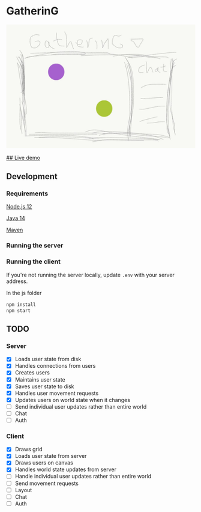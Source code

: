 # GatherinG
![GatheringG Sketch](https://github.com/JamesTwisleton/gathering/blob/master/images/gathering.jpeg)

[## Live demo](http://64.227.45.141:3000/gathering)

## Development
### Requirements
[Node.js 12](https://nodejs.org/en/download/)

[Java 14](https://www.oracle.com/java/technologies/javase/jdk14-archive-downloads.html)

[Maven](https://maven.apache.org/download.cgi)
### Running the server
### Running the client
If you're not running the server locally, update `.env` with your server address.

In the js folder
```node
npm install
npm start
```
## TODO
### Server
- [x] Loads user state from disk
- [x] Handles connections from users
- [x] Creates users
- [x] Maintains user state
- [x] Saves user state to disk
- [x] Handles user movement requests
- [x] Updates users on world state when it changes
- [ ] Send individual user updates rather than entire world
- [ ] Chat
- [ ] Auth
### Client
- [x] Draws grid
- [x] Loads user state from server
- [x] Draws users on canvas
- [x] Handles world state updates from server
- [ ] Handle individual user updates rather than entire world
- [ ] Send movement requests
- [ ] Layout
- [ ] Chat
- [ ] Auth